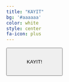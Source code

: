 ```yaml
---
title: "KAYIT"
bg: '#aaaaaa'
color: white
style: center
fa-icon: plus
---
```

<a href="https://www.eventbrite.com/e/raconf16-tickets-28810303393/">
  <button 
  style="height:75px;width:150px">
  KAYIT!
  </button>
</a>


